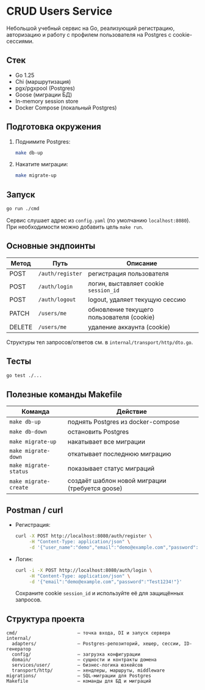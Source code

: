 # CRUD Users Service

Небольшой учебный сервис на Go, реализующий регистрацию, авторизацию и работу с профилем пользователя на Postgres с cookie-сессиями.

## Стек

- Go 1.25
- Chi (маршрутизация)
- pgx/pgxpool (Postgres)
- Goose (миграции БД)
- In-memory session store
- Docker Compose (локальный Postgres)

## Подготовка окружения

1. Поднимите Postgres:
   ```bash
   make db-up
   ```

2. Накатите миграции:
   ```bash
   make migrate-up
   ```

## Запуск

```bash
go run ./cmd
```

Сервис слушает адрес из `config.yaml` (по умолчанию `localhost:8080`). При необходимости можно добавить цель `make run`.

## Основные эндпоинты

| Метод | Путь             | Описание                                    |
|-------|------------------|---------------------------------------------|
| POST  | `/auth/register` | регистрация пользователя                    |
| POST  | `/auth/login`    | логин, выставляет cookie `session_id`       |
| POST  | `/auth/logout`   | logout, удаляет текущую сессию              |
| PATCH | `/users/me`      | обновление текущего пользователя (cookie)   |
| DELETE| `/users/me`      | удаление аккаунта (cookie)                  |

Структуры тел запросов/ответов см. в `internal/transport/http/dto.go`.

## Тесты

```bash
go test ./...
```

## Полезные команды Makefile

| Команда              | Действие                                      |
|----------------------|-----------------------------------------------|
| `make db-up`         | поднять Postgres из docker-compose            |
| `make db-down`       | остановить Postgres                           |
| `make migrate-up`    | накатывает все миграции                       |
| `make migrate-down`  | откатывает последнюю миграцию                 |
| `make migrate-status`| показывает статус миграций                    |
| `make migrate-create`| создаёт шаблон новой миграции (требуется goose) |

## Postman / curl

- Регистрация:
  ```bash
  curl -X POST http://localhost:8080/auth/register \
       -H "Content-Type: application/json" \
       -d '{"user_name":"demo","email":"demo@example.com","password":"Test1234!"}'
  ```

- Логин:
  ```bash
  curl -i -X POST http://localhost:8080/auth/login \
       -H "Content-Type: application/json" \
       -d '{"email":"demo@example.com","password":"Test1234!"}'
  ```

  Сохраните cookie `session_id` и используйте её для защищённых запросов.

## Структура проекта

```
cmd/                      – точка входа, DI и запуск сервера
internal/
  adapters/               – Postgres-репозиторий, хешер, сессии, ID-генератор
  config/                 – загрузка конфигурации
  domain/                 – сущности и контракты домена
  services/user/          – бизнес-логика юзкейсов
  transport/http/         – хендлеры, маршруты, middleware
migrations/               – SQL-миграции для Postgres
Makefile                  – команды для БД и миграций
```
